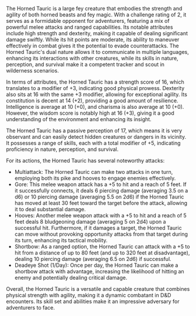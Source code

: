 The Horned Tauric is a large fey creature that embodies the strength and agility of both horned beasts and fey magic. With a challenge rating of 2, it serves as a formidable opponent for adventurers, featuring a mix of powerful melee attacks and ranged capabilities. Its notable attributes include high strength and dexterity, making it capable of dealing significant damage swiftly. While its hit points are moderate, its ability to maneuver effectively in combat gives it the potential to evade counterattacks. The Horned Tauric's dual nature allows it to communicate in multiple languages, enhancing its interactions with other creatures, while its skills in nature, perception, and survival make it a competent tracker and scout in wilderness scenarios.

In terms of attributes, the Horned Tauric has a strength score of 16, which translates to a modifier of +3, indicating good physical prowess. Dexterity also sits at 16 with the same +3 modifier, allowing for exceptional agility. Its constitution is decent at 14 (+2), providing a good amount of resilience. Intelligence is average at 10 (+0), and charisma is also average at 10 (+0). However, the wisdom score is notably high at 16 (+3), giving it a good understanding of the environment and enhancing its insight.

The Horned Tauric has a passive perception of 17, which means it is very observant and can easily detect hidden creatures or dangers in its vicinity. It possesses a range of skills, each with a total modifier of +5, indicating proficiency in nature, perception, and survival.

For its actions, the Horned Tauric has several noteworthy attacks:
- Multiattack: The Horned Tauric can make two attacks in one turn, employing both its pike and hooves to engage enemies effectively.
- Gore: This melee weapon attack has a +5 to hit and a reach of 5 feet. If it successfully connects, it deals 6 piercing damage (averaging 3.5 on a d6) or 10 piercing damage (averaging 5.5 on 2d6) if the Horned Tauric has moved at least 30 feet toward the target before the attack, allowing it to deal substantial damage.
- Hooves: Another melee weapon attack with a +5 to hit and a reach of 5 feet deals 8 bludgeoning damage (averaging 5 on 2d4) upon a successful hit. Furthermore, if it damages a target, the Horned Tauric can move without provoking opportunity attacks from that target during its turn, enhancing its tactical mobility.
- Shortbow: As a ranged option, the Horned Tauric can attack with a +5 to hit from a distance of up to 80 feet (and up to 320 feet at disadvantage), dealing 10 piercing damage (averaging 6.5 on 2d6) if successful.
- Deadeye Shot (1/Day): Once per day, the Horned Tauric can make a shortbow attack with advantage, increasing the likelihood of hitting an enemy and potentially dealing critical damage.

Overall, the Horned Tauric is a versatile and capable creature that combines physical strength with agility, making it a dynamic combatant in D&D encounters. Its skill set and abilities make it an impressive adversary for adventurers to face.